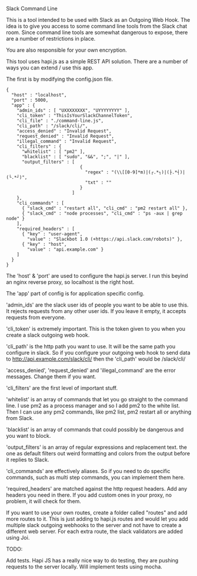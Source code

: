 Slack Command Line

This is a tool intended to be used with Slack as an Outgoing Web Hook. The idea is to give you access to some command line tools from the Slack chat room. Since command line tools are somewhat dangerous to expose, there are a number of restrictions in place.

You are also responsible for your own encryption.

This tool uses hapi.js as a simple REST API solution. There are a number of ways you can extend / use this app.

The first is by modifying the config.json file.

```
{
  "host" : "localhost",
  "port" : 5000,
  "app" : {
    "admin_ids" : [ "UXXXXXXXX", "UYYYYYYYY" ],
    "cli_token" : "ThisIsYourSlackChannelToken",
    "cli_file" : "./command-line.js",
    "cli_path" : "/slack/cli/",
    "access_denied" : "Invalid Request",
    "request_denied" : "Invalid Request",
    "illegal_command" : "Invalid Request",
    "cli_filters" : {
      "whitelist" : [ "pm2" ],
      "blacklist" : [ "sudo", "&&", ";", "|" ],
      "output_filters" : [
                            {
                              "regex" : "(\\[[0-9]*m)|(┌.*┐)|(├.*┤)|(└.*┘)",
                              "txt" : ""
                            }
                         ]
    },
    "cli_commands" : [
      { "slack_cmd" : "restart all", "cli_cmd" : "pm2 restart all" },
      { "slack_cmd" : "node processes", "cli_cmd" : "ps -aux | grep node" }
    ],
    "required_headers" : [
      { "key" : "user-agent",
        "value" : "Slackbot 1.0 (+https://api.slack.com/robots)" },
      { "key" : "host",
        "value" : "api.example.com" }
    ]
  }
}
```
The 'host' & 'port' are used to configure the hapi.js server. I run this beyind an nginx reverse proxy, so localhost is the right host.

The 'app' part of config is for application specific config.

'admin_ids' are the slack user ids of people you want to be able to use this. It rejects requests from any other user ids. If you leave it empty, it accepts requests from everyone.

'cli_token' is extremely important. This is the token given to you when you create a slack outgoing web hook.

'cli_path' is the http path you want to use. It will be the same path you configure in slack. So if you configure your outgoing web hook to send data to http://api.example.com/slack/cli/ then the 'cli_path' would be /slack/cli/

'access_denied', 'request_denied' and 'illegal_command' are the error messages. Change them if you want.

'cli_filters' are the first level of important stuff.

'whitelist' is an array of commands that let you go straight to the command line. I use pm2 as a process manager and so I add pm2 to the white list. Then I can use any pm2 commands, like pm2 list, pm2 restart all or anything from Slack.

'blacklist' is an array of commands that could possibly be dangerous and you want to block.

'output_filters' is an array of regular expressions and replacement text. the one as default filters out weird formatting and colors from the output before it replies to Slack.

'cli_commands' are effectively aliases. So if you need to do specific commands, such as multi step commands, you can implement them here.

'required_headers' are matched against the http request headers. Add any headers you need in there. If you add custom ones in your proxy, no problem, it will check for them.


If you want to use your own routes, create a folder called "routes" and add more routes to it. This is just adding to hapi.js routes and would let you add multiple slack outgoing webhooks to the server and not have to create a different web server. For each extra route, the slack validators are added using Joi.

TODO:

Add tests. Hapi JS has a really nice way to do testing, they are pushing requests to the server locally. Will implement tests using mocha.
